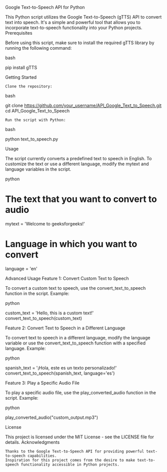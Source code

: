 Google Text-to-Speech API for Python

This Python script utilizes the Google Text-to-Speech (gTTS) API to convert text into speech. It's a simple and powerful tool that allows you to incorporate text-to-speech functionality into your Python projects.
Prerequisites

Before using this script, make sure to install the required gTTS library by running the following command:

bash

pip install gTTS

Getting Started

    Clone the repository:

bash

git clone https://github.com/your_username/API_Google_Text_to_Speech.git
cd API_Google_Text_to_Speech

    Run the script with Python:

bash

python text_to_speech.py

Usage

The script currently converts a predefined text to speech in English. To customize the text or use a different language, modify the mytext and language variables in the script.

python

# The text that you want to convert to audio
mytext = 'Welcome to geeksforgeeks!'

# Language in which you want to convert
language = 'en'

Advanced Usage
Feature 1: Convert Custom Text to Speech

To convert a custom text to speech, use the convert_text_to_speech function in the script. Example:

python

custom_text = 'Hello, this is a custom text!'
convert_text_to_speech(custom_text)

Feature 2: Convert Text to Speech in a Different Language

To convert text to speech in a different language, modify the language variable or use the convert_text_to_speech function with a specified language. Example:

python

spanish_text = '¡Hola, este es un texto personalizado!'
convert_text_to_speech(spanish_text, language='es')

Feature 3: Play a Specific Audio File

To play a specific audio file, use the play_converted_audio function in the script. Example:

python

play_converted_audio("custom_output.mp3")

License

This project is licensed under the MIT License - see the LICENSE file for details.
Acknowledgments

    Thanks to the Google Text-to-Speech API for providing powerful text-to-speech capabilities.
    Inspiration for this project comes from the desire to make text-to-speech functionality accessible in Python projects.

